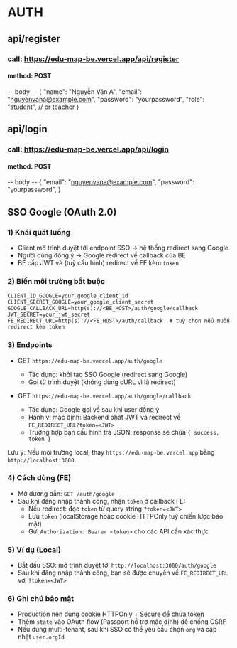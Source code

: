 # AUTH
## api/register
### call: https://edu-map-be.vercel.app/api/register
#### method: POST
-- body --
{
  "name": "Nguyễn Văn A",
  "email": "nguyenvana@example.com",
  "password": "yourpassword",
  "role": "student", // or teacher
}


## api/login
### call: https://edu-map-be.vercel.app/api/login
#### method: POST
-- body --
{
  "email": "nguyenvana@example.com",
  "password": "yourpassword",
}


## SSO Google (OAuth 2.0)

### 1) Khái quát luồng
- Client mở trình duyệt tới endpoint SSO → hệ thống redirect sang Google
- Người dùng đồng ý → Google redirect về callback của BE
- BE cấp JWT và (tuỳ cấu hình) redirect về FE kèm `token`

### 2) Biến môi trường bắt buộc
```
CLIENT_ID_GOOGLE=your_google_client_id
CLIENT_SECRET_GOOGLE=your_google_client_secret
GOOGLE_CALLBACK_URL=http(s)://<BE_HOST>/auth/google/callback
JWT_SECRET=your_jwt_secret
FE_REDIRECT_URL=http(s)://<FE_HOST>/auth/callback  # tuỳ chọn nếu muốn redirect kèm token
```

### 3) Endpoints

- GET `https://edu-map-be.vercel.app/auth/google`
  - Tác dụng: khởi tạo SSO Google (redirect sang Google)
  - Gọi từ trình duyệt (không dùng cURL vì là redirect)

- GET `https://edu-map-be.vercel.app/auth/google/callback`
  - Tác dụng: Google gọi về sau khi user đồng ý
  - Hành vi mặc định: Backend phát JWT và redirect về `FE_REDIRECT_URL?token=<JWT>`
  - Trường hợp bạn cấu hình trả JSON: response sẽ chứa `{ success, token }`

Lưu ý: Nếu môi trường local, thay `https://edu-map-be.vercel.app` bằng `http://localhost:3000`.

### 4) Cách dùng (FE)
- Mở đường dẫn: `GET /auth/google`
- Sau khi đăng nhập thành công, nhận `token` ở callback FE:
  - Nếu redirect: đọc `token` từ query string `?token=<JWT>`
  - Lưu `token` (localStorage hoặc cookie HTTPOnly tuỳ chiến lược bảo mật)
  - Gửi `Authorization: Bearer <token>` cho các API cần xác thực

### 5) Ví dụ (Local)
- Bắt đầu SSO: mở trình duyệt tới `http://localhost:3000/auth/google`
- Sau khi đăng nhập thành công, bạn sẽ được chuyển về `FE_REDIRECT_URL` với `?token=<JWT>`

### 6) Ghi chú bảo mật
- Production nên dùng cookie HTTPOnly + Secure để chứa token
- Thêm `state` vào OAuth flow (Passport hỗ trợ mặc định) để chống CSRF
- Nếu dùng multi-tenant, sau khi SSO có thể yêu cầu chọn `org` và cập nhật `user.orgId`
